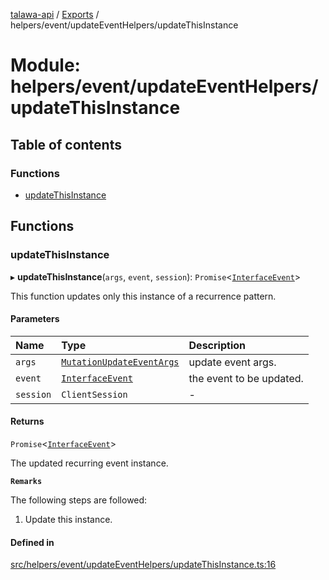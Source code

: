[talawa-api](../README.md) / [Exports](../modules.md) / helpers/event/updateEventHelpers/updateThisInstance

# Module: helpers/event/updateEventHelpers/updateThisInstance

## Table of contents

### Functions

- [updateThisInstance](helpers_event_updateEventHelpers_updateThisInstance.md#updatethisinstance)

## Functions

### updateThisInstance

▸ **updateThisInstance**(`args`, `event`, `session`): `Promise`\<[`InterfaceEvent`](../interfaces/models_Event.InterfaceEvent.md)\>

This function updates only this instance of a recurrence pattern.

#### Parameters

| Name | Type | Description |
| :------ | :------ | :------ |
| `args` | [`MutationUpdateEventArgs`](types_generatedGraphQLTypes.md#mutationupdateeventargs) | update event args. |
| `event` | [`InterfaceEvent`](../interfaces/models_Event.InterfaceEvent.md) | the event to be updated. |
| `session` | `ClientSession` | - |

#### Returns

`Promise`\<[`InterfaceEvent`](../interfaces/models_Event.InterfaceEvent.md)\>

The updated recurring event instance.

**`Remarks`**

The following steps are followed:
1. Update this instance.

#### Defined in

[src/helpers/event/updateEventHelpers/updateThisInstance.ts:16](https://github.com/PalisadoesFoundation/talawa-api/blob/4c7d3ea/src/helpers/event/updateEventHelpers/updateThisInstance.ts#L16)
